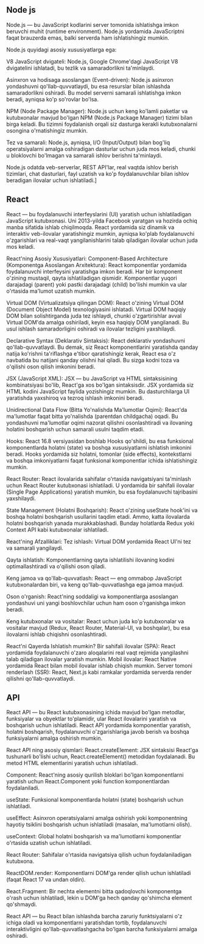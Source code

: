 ## Node js

Node.js — bu JavaScript kodlarini server tomonida ishlatishga imkon beruvchi muhit (runtime environment). Node.js yordamida JavaScriptni faqat brauzerda emas, balki serverda ham ishlatishingiz mumkin.

Node.js quyidagi asosiy xususiyatlarga ega:

V8 JavaScript dvigateli: Node.js, Google Chrome'dagi JavaScript V8 dvigatelini ishlatadi, bu tezlik va samaradorlikni ta'minlaydi.

Asinxron va hodisaga asoslangan (Event-driven): Node.js asinxron yondashuvni qo'llab-quvvatlaydi, bu esa resurslar bilan ishlashda samaradorlikni oshiradi. Bu model serverni samarali ishlatishga imkon beradi, ayniqsa ko'p so'rovlar bo'lsa.

NPM (Node Package Manager): Node.js uchun keng ko'lamli paketlar va kutubxonalar mavjud bo'lgan NPM (Node.js Package Manager) tizimi bilan birga keladi. Bu tizimni foydalanish orqali siz dasturga kerakli kutubxonalarni osongina o'rnatishingiz mumkin.

Tez va samarali: Node.js, ayniqsa, I/O (Input/Output) bilan bog'liq operatsiyalarni amalga oshiradigan dasturlar uchun juda mos keladi, chunki u bloklovchi bo'lmagan va samarali ishlov berishni ta'minlaydi.

Node.js odatda veb-serverlar, REST API'lar, real vaqtda ishlov berish tizimlari, chat dasturlari, fayl uzatish va ko'p foydalanuvchilar bilan ishlov beradigan ilovalar uchun ishlatiladi.]

## React

React — bu foydalanuvchi interfeyslarini (UI) yaratish uchun ishlatiladigan JavaScript kutubxonasi. Uni 2013-yilda Facebook yaratgan va hozirda ochiq manba sifatida ishlab chiqilmoqda. React yordamida siz dinamik va interaktiv veb-ilovalar yaratishingiz mumkin, ayniqsa ko'plab foydalanuvchi o'zgarishlari va real-vaqt yangilanishlarini talab qiladigan ilovalar uchun juda mos keladi.

React'ning Asosiy Xususiyatlari:
Component-Based Architecture (Komponentga Asoslangan Arxitektura): React komponentlar yordamida foydalanuvchi interfeysini yaratishga imkon beradi. Har bir komponent o'zining mustaqil, qayta ishlatiladigan qismidir. Komponentlar yuqori darajadagi (parent) yoki pastki darajadagi (child) bo'lishi mumkin va ular o'rtasida ma'lumot uzatish mumkin.

Virtual DOM (Virtualizatsiya qilingan DOM): React o'zining Virtual DOM (Document Object Model) texnologiyasini ishlatadi. Virtual DOM haqiqiy DOM bilan solishtirganda juda tez ishlaydi, chunki o'zgartirishlar avval Virtual DOM'da amalga oshiriladi, keyin esa haqiqiy DOM yangilanadi. Bu usul ishlash samaradorligini oshiradi va ilovalar tezligini yaxshilaydi.

Declarative Syntax (Deklarativ Sintaksis): React deklarativ yondashuvni qo'llab-quvvatlaydi. Bu demak, siz React komponentlarini yaratishda qanday natija ko'rishni ta'riflashga e'tibor qaratishingiz kerak, React esa o'z navbatida bu natijani qanday olishni hal qiladi. Bu sizga kodni toza va o'qilishi oson qilish imkonini beradi.

JSX (JavaScript XML): JSX — bu JavaScript va HTML sintaksisining kombinatsiyasi bo'lib, React'ga xos bo'lgan sintaksisdir. JSX yordamida siz HTML kodini JavaScript faylida yozishingiz mumkin. Bu dasturchilarga UI yaratishda yaxshiroq va tezroq ishlash imkonini beradi.


Unidirectional Data Flow (Bitta Yo'nalishda Ma'lumotlar Oqimi): React'da ma'lumotlar faqat bitta yo'nalishda (parentdan childgacha) oqadi. Bu yondashuvni ma'lumotlar oqimi nazorat qilishni osonlashtiradi va ilovaning holatini boshqarish uchun samarali usulni taqdim etadi.

Hooks: React 16.8 versiyasidan boshlab Hooks qo'shildi, bu esa funksional komponentlarda holatni (state) va boshqa xususiyatlarni ishlatish imkonini beradi. Hooks yordamida siz holatni, tomonlar (side effects), kontekstlarni va boshqa imkoniyatlarni faqat funksional komponentlar ichida ishlatishingiz mumkin.

React Router: React ilovalarida sahifalar o'rtasida navigatsiyani ta'minlash uchun React Router kutubxonasi ishlatiladi. U yordamida bir sahifali ilovalar (Single Page Applications) yaratish mumkin, bu esa foydalanuvchi tajribasini yaxshilaydi.

State Management (Holatni Boshqarish): React o'zining useState hook'ini va boshqa holatni boshqarish usullarini taqdim etadi. Ammo, katta ilovalarda holatni boshqarish yanada murakkablashadi. Bunday holatlarda Redux yoki Context API kabi kutubxonalar ishlatiladi.

React'ning Afzalliklari:
Tez ishlash: Virtual DOM yordamida React UI'ni tez va samarali yangilaydi.

Qayta ishlatish: Komponentlarning qayta ishlatilishi ilovaning kodini optimallashtiradi va o'qilishi oson qiladi.

Keng jamoa va qo'llab-quvvatlash: React — eng ommabop JavaScript kutubxonalardan biri, va keng qo'llab-quvvatlashga ega jamoa mavjud.

Oson o'rganish: React'ning soddaligi va komponentlarga asoslangan yondashuvi uni yangi boshlovchilar uchun ham oson o'rganishga imkon beradi.

Keng kutubxonalar va vositalar: React uchun juda ko'p kutubxonalar va vositalar mavjud (Redux, React Router, Material-UI, va boshqalar), bu esa ilovalarni ishlab chiqishni osonlashtiradi.

React'ni Qayerda Ishlatish mumkin?
Bir sahifali ilovalar (SPA): React yordamida foydalanuvchi o'zaro aloqalarini real vaqt rejimida yangilashni talab qiladigan ilovalar yaratish mumkin.
Mobil ilovalar: React Native yordamida React bilan mobil ilovalar ishlab chiqish mumkin.
Server tomoni renderlash (SSR): React, Next.js kabi ramkalar yordamida serverda render qilishni qo'llab-quvvatlaydi.

## API

React API — bu React kutubxonasining ichida mavjud bo'lgan metodlar, funksiyalar va obyektlar to'plamidir, ular React ilovalarini yaratish va boshqarish uchun ishlatiladi. React API yordamida komponentlar yaratish, holatni boshqarish, foydalanuvchi o'zgarishlariga javob berish va boshqa funksiyalarni amalga oshirish mumkin.

React API ning asosiy qismlari:
React.createElement: JSX sintaksisi React'ga tushunarli bo'lishi uchun, React.createElement() metodidan foydalanadi. Bu metod HTML elementlarini yaratish uchun ishlatiladi.

Component: React'ning asosiy qurilish bloklari bo'lgan komponentlarni yaratish uchun React.Component yoki function komponentlardan foydalaniladi.

useState: Funksional komponentlarda holatni (state) boshqarish uchun ishlatiladi.

useEffect: Asinxron operatsiyalarni amalga oshirish yoki komponentning hayotiy tsiklini boshqarish uchun ishlatiladi (masalan, ma'lumotlarni olish).

useContext: Global holatni boshqarish va ma'lumotlarni komponentlar o'rtasida uzatish uchun ishlatiladi.

React Router: Sahifalar o'rtasida navigatsiya qilish uchun foydalaniladigan kutubxona.

ReactDOM.render: Komponentlarni DOM'ga render qilish uchun ishlatiladi (faqat React 17 va undan oldin).

React.Fragment: Bir nechta elementni bitta qadoqlovchi komponentga o'rash uchun ishlatiladi, lekin u DOM'ga hech qanday qo'shimcha element qo'shmaydi.

React API — bu React bilan ishlashda barcha zaruriy funktsiyalarni o'z ichiga oladi va komponentlarni yaratishdan tortib, foydalanuvchi interaktivligini qo'llab-quvvatlashgacha bo'lgan barcha funksiyalarni amalga oshiradi.
